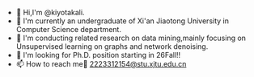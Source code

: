 - 👋 Hi,I'm @kiyotakali.
- 🌱 I'm currently an undergraduate of Xi'an Jiaotong University in Computer Science department.
- 🔎 I'm conducting related research on data mining,mainly focusing on Unsupervised learning on graphs and network denoising.
- 💞 I'm looking for Ph.D. position starting in 26Fall!!
- 📫 How to reach me:email: 2223312154@stu.xjtu.edu.cn

